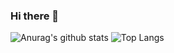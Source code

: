 ### Hi there 👋

![Anurag's github stats](https://github-readme-stats.vercel.app/api?username=Sunshine-ki&show_icons=true&theme=react)
![Top Langs](https://github-readme-stats.vercel.app/api/top-langs/?username=Sunshine-ki&langs_count=4&layout=compact)
